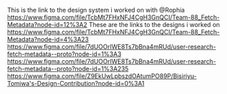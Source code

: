 This is the link to the design system i worked on with @Rophia
https://www.figma.com/file/TcbMt7FHxNFJ4CgH3GnQCI/Team-88_Fetch-Metadata?node-id=12%3A2
These are the links to the designs i worked on
https://www.figma.com/file/TcbMt7FHxNFJ4CgH3GnQCI/Team-88_Fetch-Metadata?node-id=4%3A23
https://www.figma.com/file/7dUOOrIWE8Ts7bBna4mRUd/user-research-fetch-metadata--proto?node-id=1%3A3
https://www.figma.com/file/7dUOOrIWE8Ts7bBna4mRUd/user-research-fetch-metadata--proto?node-id=1%3A235
https://www.figma.com/file/Z9EkUwLpbszdOAtumPO89P/Bisiriyu-Tomiwa's-Design-Contribution?node-id=0%3A1
